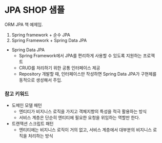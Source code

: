 # JPA SHOP 샘플
ORM JPA 책 예제임.

1. Spring framework + 순수 JPA
2. Spring Framework + Spring Data JPA

* Spring Data JPA
  * Spring Framework에서 JPA를 편리하게 사용할 수 있도록 지원하는 프로젝트
  * CRUD를 처리하기 위한 공통 인터페이스 제공
  * Repository 개발할 때, 인터페이스만 작성하면 Spring Data JPA가 구현체를 동적으로 생성해서 주입.

### 참고 키워드
* 도메인 모델 패턴
  * 엔티티가 비지니스 로직을 가지고 객체지향의 특성을 적극 활용하는 방식
  * 서비스 계층은 단순히 엔티티에 필요한 요청을 위임하는 역할만 한다.
* 트랜잭션 스크립트 패턴
  * 엔티티에는 비지니스 로직이 거의 없고, 서비스 계층에서 대부분의 비지니스 로직을 처리하는 방식